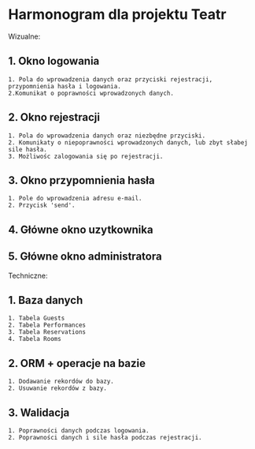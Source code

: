 # Harmonogram dla projektu Teatr

Wizualne: 

## 1. Okno logowania
    1. Pola do wprowadzenia danych oraz przyciski rejestracji, przypomnienia hasła i logowania.
    2.Komunikat o poprawności wprowadzonych danych.
## 2. Okno rejestracji
    1. Pola do wprowadzenia danych oraz niezbędne przyciski.
    2. Komunikaty o niepoprawności wprowadzonych danych, lub zbyt słabej sile hasła.
    3. Możliwośc zalogowania się po rejestracji.
## 3. Okno przypomnienia hasła    
    1. Pole do wprowadzenia adresu e-mail.
    2. Przycisk 'send'.
## 4. Główne okno uzytkownika
    
## 5. Główne okno administratora

Techniczne:

## 1. Baza danych
    1. Tabela Guests
    2. Tabela Performances
    3. Tabela Reservations
    4. Tabela Rooms
## 2. ORM + operacje na bazie
    1. Dodawanie rekordów do bazy.
    2. Usuwanie rekordów z bazy.
## 3. Walidacja
    1. Poprawności danych podczas logowania.
    2. Poprawności danych i sile hasła podczas rejestracji.

